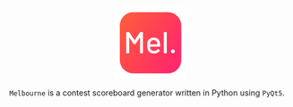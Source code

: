 <p align="center">
  <img width="128" height="128" src="/logo/logo_128.png?raw=true">

`Melbourne` is a contest scoreboard generator written in Python using `PyQt5`. 
</p>
